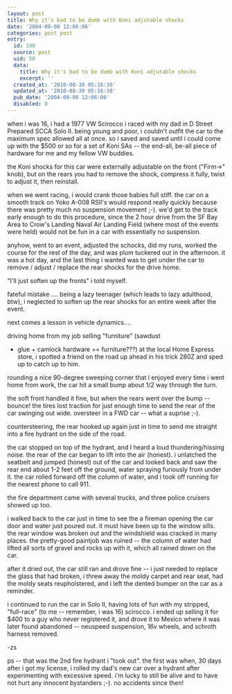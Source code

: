 ```yaml
---
layout: post
title: Why it's bad to be dumb with Koni adjutable shocks
date: '2004-09-08 12:06:06'
categories: post post
entry:
  id: 190
  source: post
  uid: 50
  data:
    title: Why it's bad to be dumb with Koni adjutable shocks
    excerpt: ''
  created_at: '2010-08-30 05:16:38'
  updated_at: '2010-08-30 05:16:38'
  pub_date: '2004-09-08 12:06:06'
  disabled: 0
---
```


when i was 16, i had a 1977 VW Scirocco i raced with my dad in D
Street Prepared SCCA Solo II. being young and poor, i
couldn't outfit the car to the maximum spec allowed
all at once. so i saved and saved until i could come
up with the $500 or so for a set of Koni SAs -- the
end-all, be-all piece of hardware for me and my fellow
VW buddies.

the Koni shocks for this car were externally
adjustable on the front ("Firm->" knob), but on the
rears you had to remove the shock, compress it fully,
twist to adjust it, then reinstall.

when we went racing, i would crank those babies full
stiff. the car on a smooth track on Yoko A-008 RSII's
would respond really quickly because there was pretty
much no suspension movement ;-). we'd get to the
track early enough to do this procedure, since the 2
hour drive from the SF Bay Area to Crow's Landing
Naval Air Landing Field (where most of the events were
held) would not be fun in a car with essentially no
suspension.

anyhow, went to an event, adjusted the schocks, did my
runs, worked the course for the rest of the day, and
was plum tuckered out in the afternoon. it was a hot
day, and the last thing i wanted was to get under the
car to remove / adjust / replace the rear shocks for
the drive home.

"I'll just soften up the fronts" i told myself.

fateful mistake .... being a lazy teenager (which
leads to lazy adulthood, btw), i neglected to soften
up the rear shocks for an entire week after the event.

next comes a lesson in vehicle dynamics....

driving home from my job selling "furniture" (sawdust

- glue + camlock hardware == furniture???) at the
  local Home Express store, i spotted a friend on the
  road up ahead in his trick 280Z and sped up to catch
  up to him.

rounding a nice 90-degree sweeping corner that i
enjoyed every time i went home from work, the car hit
a small bump about 1/2 way through the turn.

the soft front handled it fine, but when the rears
went over the bump -- bounce! the tires lost traction
for just enough time to send the rear of the car
swinging out wide. oversteer in a FWD car -- what a
suprise ;-).

countersteering, the rear hooked up again just in time
to send me straight into a fire hydrant on the side of
the road.

the car stopped on top of the hydrant, and I heard a
loud thundering/hissing noise. the rear of the car
began to lift into the air (honest). i unlatched the
seatbelt and jumped (honest) out of the car and looked
back and saw the rear end about 1-2 feet off the
ground, water spraying furiously from under it. the
car rolled forward off the column of water, and i took
off running for the nearest phone to call 911.

the fire department came with several trucks, and
three police cruisers showed up too.

i walked back to the car just in time to see the a
fireman opening the car door and water just poured
out. it must have been up to the window sills. the
rear window was broken out and the windshield was
cracked in many places. the pretty-good paintjob was
ruined -- the column of water had lifted all sorts of
gravel and rocks up with it, which all rained down on
the car.

after it dried out, the car still ran and drove fine
-- i just needed to replace the glass that had broken,
i threw away the moldy carpet and rear seat, had the
moldy seats reupholstered, and i left the dented
bumper on the car as a reminder.

i continued to run the car in Solo II, having lots of
fun with my stripped, "full-race" (to me -- remember,
i was 16) scirocco. i ended up selling it for $400 to
a guy who never registered it, and drove it to Mexico
where it was later found abandoned -- neuspeed
suspension, 16v wheels, and schroth harness removed.

-zs

ps -- that was the 2nd fire hydrant i "took out". the
first was when, 30 days after i got my license, i
rolled my dad's new car over a hydrant after
experimenting with excessive speed. i'm lucky to
still be alive and to have not hurt any innocent
bystanders ;-). no accidents since then!
